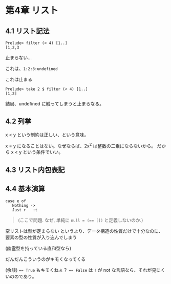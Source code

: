 # 第4章 リスト

## 4.1 リスト記法

```
Prelude> filter (< 4) [1..]
[1,2,3
```

止まらない...

これは、`1:2:3:undefined`

これは止まる

```
Prelude> take 2 $ filter (< 4) [1..]
[1,2]
```

結局、undefined に触ってしまうと止まらなる。

## 4.2 列挙

x < y という制約は正しい、という意味。

x = y になることはない。なぜならば、2x<sup>2</sup> は整数の二乗にならないから。
だから x < y という条件でいい。


## 4.3 リスト内包表記

## 4.4 基本演算

```
case e of
   Nothing ->
   Just r   :t
```

> (ここで問題. なぜ, 単純に `null = (== [])` と定義しないのか.)

空リストは型が定まらない
というより、データ構造の性質だけで十分なのに、要素の型の性質が入り込んでしまう

(幽霊型を持っている直和型なら)

だんだんこういうのがキモくなってくる

(余談) `== True` もキモくねぇ？ `== False` は `!` が not な言語なら、それが見にくいののであり。





